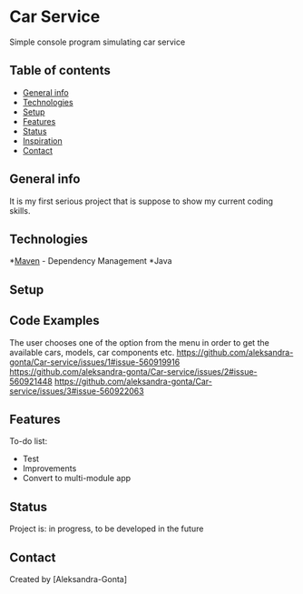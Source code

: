 # Car Service
Simple console program simulating car service

## Table of contents
* [General info](#general-info)
* [Technologies](#technologies)
* [Setup](#setup)
* [Features](#features)
* [Status](#status)
* [Inspiration](#inspiration)
* [Contact](#contact)

## General info
It is my first serious project that is suppose to show my current coding skills.


## Technologies
*[Maven](https://maven.apache.org/) - Dependency Management
*Java
## Setup

## Code Examples
The user chooses one of the option from the menu in order to get the available cars, models, car components etc.
https://github.com/aleksandra-gonta/Car-service/issues/1#issue-560919916
https://github.com/aleksandra-gonta/Car-service/issues/2#issue-560921448
https://github.com/aleksandra-gonta/Car-service/issues/3#issue-560922063
## Features

To-do list:
* Test
* Improvements
* Convert to multi-module app

## Status
Project is: in progress, to be developed in the future 


## Contact
Created by [Aleksandra-Gonta]

